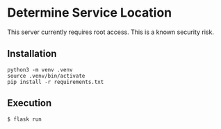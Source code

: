 # Determine Service Location

This server currently requires root access. This is a known security risk.
## Installation
```shell
python3 -m venv .venv
source .venv/bin/activate
pip install -r requirements.txt
```

## Execution
```shell
$ flask run
```
